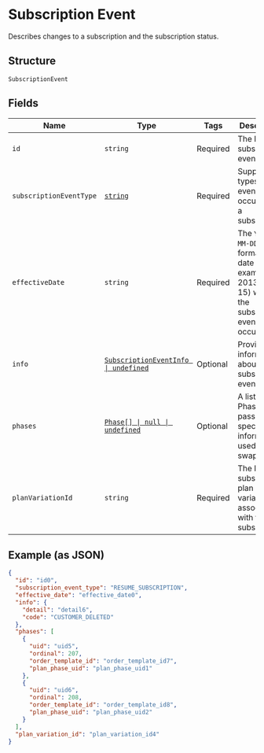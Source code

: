 
# Subscription Event

Describes changes to a subscription and the subscription status.

## Structure

`SubscriptionEvent`

## Fields

| Name | Type | Tags | Description |
|  --- | --- | --- | --- |
| `id` | `string` | Required | The ID of the subscription event. |
| `subscriptionEventType` | [`string`](../../doc/models/subscription-event-subscription-event-type.md) | Required | Supported types of an event occurred to a subscription. |
| `effectiveDate` | `string` | Required | The `YYYY-MM-DD`-formatted date (for example, 2013-01-15) when the subscription event occurred. |
| `info` | [`SubscriptionEventInfo \| undefined`](../../doc/models/subscription-event-info.md) | Optional | Provides information about the subscription event. |
| `phases` | [`Phase[] \| null \| undefined`](../../doc/models/phase.md) | Optional | A list of Phases, to pass phase-specific information used in the swap. |
| `planVariationId` | `string` | Required | The ID of the subscription plan variation associated with the subscription. |

## Example (as JSON)

```json
{
  "id": "id0",
  "subscription_event_type": "RESUME_SUBSCRIPTION",
  "effective_date": "effective_date0",
  "info": {
    "detail": "detail6",
    "code": "CUSTOMER_DELETED"
  },
  "phases": [
    {
      "uid": "uid5",
      "ordinal": 207,
      "order_template_id": "order_template_id7",
      "plan_phase_uid": "plan_phase_uid1"
    },
    {
      "uid": "uid6",
      "ordinal": 208,
      "order_template_id": "order_template_id8",
      "plan_phase_uid": "plan_phase_uid2"
    }
  ],
  "plan_variation_id": "plan_variation_id4"
}
```

